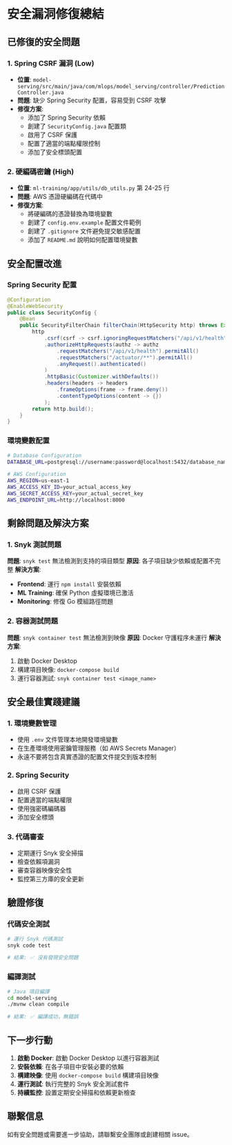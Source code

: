 # 安全漏洞修復總結

## 已修復的安全問題

### 1. Spring CSRF 漏洞 (Low)

- **位置**: `model-serving/src/main/java/com/mlops/model_serving/controller/PredictionController.java`
- **問題**: 缺少 Spring Security 配置，容易受到 CSRF 攻擊
- **修復方案**:
  - 添加了 Spring Security 依賴
  - 創建了 `SecurityConfig.java` 配置類
  - 啟用了 CSRF 保護
  - 配置了適當的端點權限控制
  - 添加了安全標頭配置

### 2. 硬編碼密鑰 (High)

- **位置**: `ml-training/app/utils/db_utils.py` 第 24-25 行
- **問題**: AWS 憑證硬編碼在代碼中
- **修復方案**:
  - 將硬編碼的憑證替換為環境變數
  - 創建了 `config.env.example` 配置文件範例
  - 創建了 `.gitignore` 文件避免提交敏感配置
  - 添加了 `README.md` 說明如何配置環境變數

## 安全配置改進

### Spring Security 配置

```java
@Configuration
@EnableWebSecurity
public class SecurityConfig {
    @Bean
    public SecurityFilterChain filterChain(HttpSecurity http) throws Exception {
        http
            .csrf(csrf -> csrf.ignoringRequestMatchers("/api/v1/health", "/actuator/**"))
            .authorizeHttpRequests(authz -> authz
                .requestMatchers("/api/v1/health").permitAll()
                .requestMatchers("/actuator/**").permitAll()
                .anyRequest().authenticated()
            )
            .httpBasic(Customizer.withDefaults())
            .headers(headers -> headers
                .frameOptions(frame -> frame.deny())
                .contentTypeOptions(content -> {})
            );
        return http.build();
    }
}
```

### 環境變數配置

```bash
# Database Configuration
DATABASE_URL=postgresql://username:password@localhost:5432/database_name

# AWS Configuration
AWS_REGION=us-east-1
AWS_ACCESS_KEY_ID=your_actual_access_key
AWS_SECRET_ACCESS_KEY=your_actual_secret_key
AWS_ENDPOINT_URL=http://localhost:8000
```

## 剩餘問題及解決方案

### 1. Snyk 測試問題

**問題**: `snyk test` 無法檢測到支持的項目類型
**原因**: 各子項目缺少依賴或配置不完整
**解決方案**:

- **Frontend**: 運行 `npm install` 安裝依賴
- **ML Training**: 確保 Python 虛擬環境已激活
- **Monitoring**: 修復 Go 模組路徑問題

### 2. 容器測試問題

**問題**: `snyk container test` 無法檢測到映像
**原因**: Docker 守護程序未運行
**解決方案**:

1. 啟動 Docker Desktop
2. 構建項目映像: `docker-compose build`
3. 運行容器測試: `snyk container test <image_name>`

## 安全最佳實踐建議

### 1. 環境變數管理

- 使用 `.env` 文件管理本地開發環境變數
- 在生產環境使用密鑰管理服務（如 AWS Secrets Manager）
- 永遠不要將包含真實憑證的配置文件提交到版本控制

### 2. Spring Security

- 啟用 CSRF 保護
- 配置適當的端點權限
- 使用強密碼編碼器
- 添加安全標頭

### 3. 代碼審查

- 定期運行 Snyk 安全掃描
- 檢查依賴項漏洞
- 審查容器映像安全性
- 監控第三方庫的安全更新

## 驗證修復

### 代碼安全測試

```bash
# 運行 Snyk 代碼測試
snyk code test

# 結果: ✅ 沒有發現安全問題
```

### 編譯測試

```bash
# Java 項目編譯
cd model-serving
./mvnw clean compile

# 結果: ✅ 編譯成功，無錯誤
```

## 下一步行動

1. **啟動 Docker**: 啟動 Docker Desktop 以進行容器測試
2. **安裝依賴**: 在各子項目中安裝必要的依賴
3. **構建映像**: 使用 `docker-compose build` 構建項目映像
4. **運行測試**: 執行完整的 Snyk 安全測試套件
5. **持續監控**: 設置定期安全掃描和依賴更新檢查

## 聯繫信息

如有安全問題或需要進一步協助，請聯繫安全團隊或創建相關 issue。

